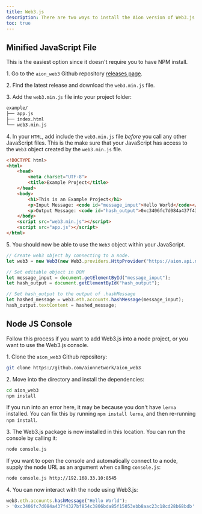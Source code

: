 ```yaml
---
title: Web3.js
description: There are two ways to install the Aion version of Web3.js. Using the minified JavaScript file from the Aion Web3.js repository is the fastest and easiest way to get up and running with Web3.js. This method is also the easiest way to link up a website frontend. However, if you want to deal with the blockchain in a more backend-way, then you should look at using the Node JS console section.
toc: true
---
```


## Minified JavaScript File

This is the easiest option since it doesn't require you to have NPM install.

1\. Go to the `aion_web3` Github repository [releases page](https://github.com/aionnetwork/aion_web3/releases).

2\. Find the latest release and download the `web3.min.js` file.

3\. Add the `web3.min.js` file into your project folder:

```bash
example/
├── app.js
├── index.html
└── web3.min.js
```

4\. In your `HTML`, add include the `web3.min.js` file _before_ you call any other JavaScript files. This is the make sure that your JavaScript has access to the `Web3` object created by the `web3.min.js` file.

```html
<!DOCTYPE html>
<html>
    <head>
        <meta charset="UTF-8">
        <title>Example Project</title>
    </head>
    <body>
        <h1>This is an Example Project</h1>
        <p>Input Message: <code id="message_input">Hello World</code></p>
        <p>Output Message: <code id="hash_output">0xc3406fc7d084a437f4327bf854c3806bda85f15053ebb8aac23c18cd28b68bdb</code></p>
    </body>
    <script src="web3.min.js"></script>
    <script src="app.js"></script>
</html>
```

5\. You should now be able to use the `Web3` object within your JavaScript.

```javascript
// Create web3 object by connecting to a node.
let web3 = new Web3(new Web3.providers.HttpProvider("https://aion.api.nodesmith.io/v1/mastery/jsonrpc?apiKey=abcdef123456abcdef123456"));

// Set editable object in DOM
let message_input = document.getElementById("message_input");
let hash_output = document.getElementById("hash_output");

// Set hash_output to the output of .hashMessage
let hashed_message = web3.eth.accounts.hashMessage(message_input);
hash_output.textContent = hashed_message;
```

## Node JS Console

Follow this process if you want to add Web3.js into a node project, or you want to use the Web3.js console.

1\. Clone the `aion_web3` Github repository:

```bash
git clone https://github.com/aionnetwork/aion_web3
```

2\. Move into the directory and install the dependencies:

```bash
cd aion_web3
npm install
```

If you run into an error here, it may be because you don't have `lerna` installed. You can fix this by running `npm install lerna`, and then re-running `npm install`.

3\. The Web3.js package is now installed in this location. You can run the console by calling it:

```bash
node console.js
```

If you want to open the console and automatically connect to a node, supply the node URL as an argument when calling `console.js`:

```bash
node console.js http://192.168.33.10:8545
```

4\. You can now interact with the node using Web3.js:

```javascript
web3.eth.accounts.hashMessage("Hello World");
> '0xc3406fc7d084a437f4327bf854c3806bda85f15053ebb8aac23c18cd28b68bdb'
```
